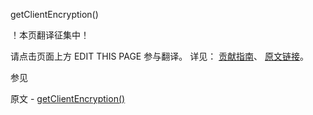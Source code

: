  getClientEncryption()

 ！本页翻译征集中！

请点击页面上方 EDIT THIS PAGE 参与翻译。
详见：
[贡献指南]( https://github.com/whaleal/MongoDB-Manual-zh/blob/master/CONTRIBUTING.md )、
[原文链接](  https://docs.mongodb.com/manual/reference/method/getClientEncryption/  )。

 参见

原文 - [getClientEncryption()]( https://docs.mongodb.com/manual/reference/method/getClientEncryption/ )

